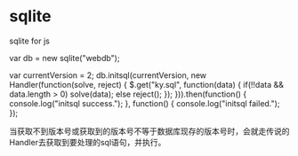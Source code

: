 # sqlite
sqlite for js


var db = new sqlite("webdb");

var currentVersion = 2;
db.initsql(currentVersion, new Handler(function(solve, reject) {
	$.get("ky.sql", function(data) {
		if(!!data && data.length > 0) solve(data);
		else reject();
	});
})).then(function() {
	console.log("initsql success.");
}, function() {
	console.log("initsql failed.");
});


当获取不到版本号或获取到的版本号不等于数据库现存的版本号时，会就走传说的Handler去获取到要处理的sql语句，并执行。

